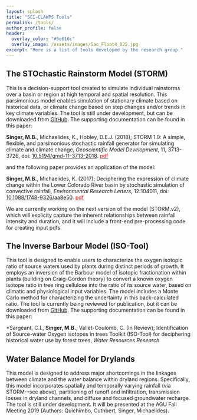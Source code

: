 ```yaml
---
layout: splash
title: "SCI-CLAWPS Tools"
permalink: /tools/
author_profile: false
header:
  overlay_color: "#5e616c"
  overlay_image: /assets/images/Sac_Float4_025.jpg
excerpt: "Here is a list of tools developed by the research group."
---
```


## The STOchastic Rainstorm Model (STORM)
This is a decision-support tool created to simulate individual rainstorms over a basin or region at high temporal and spatial resolution. This parsimonious model enables simulation of stationary climate based on historical data, or climate change based on step changes and/or trends in key climate variables. The tool is still under development, but can be downloaded from [GitHub](https://github.com/blissville71/STORM). The supporting documentation can be found in this paper:

**Singer, M.B.**, Michaelides, K., Hobley, D.E.J. (2018); STORM 1.0: A simple, flexible, and parsimonious stochastic rainfall generator for simulating climate and climate change, _Geoscientific Model Development_, 11, 3713-3726, doi: [10.5194/gmd-11-3713-2018](https://www.geosci-model-dev.net/11/3713/2018/). [<span style="color:red">pdf</span>](https://www.geosci-model-dev.net/11/3713/2018/gmd-11-3713-2018.pdf)		
   
and the following paper provides an application of the model:

**Singer, M.B.**, Michaelides, K. (2017); Deciphering the expression of climate change within the Lower Colorado River basin by stochastic simulation of convective rainfall, _Environmental Research Letters_, 12:104011, doi: [10.1088/1748-9326/aa8e50](https://iopscience.iop.org/article/10.1088/1748-9326/aa8e50). [<span style="color:red">pdf</span>](https://iopscience.iop.org/article/10.1088/1748-9326/aa8e50/pdf) 

We are currently working on the next version of the model (STORM.v2), which will explicity capture the inherent relationships between rainfall intensity and duration, and it will include a front-end pre-processing code for creating input pdfs. 

 
## The Inverse Barbour Model (ISO-Tool)
This tool is designed to enable users to characterize the oxygen isotopic ratio of source waters used by plants during distinct periods of growth. It employs an inversion of the Barbour model of isotopic fractionation within plants (building on Craig-Gordon theory) to convert a known oxygen isotope ratio in tree ring cellulose into the ratio of its source water, based on climatic and physiological input variables. The model includes a Monte Carlo method for characterizing the uncertainty in this back-calculated ratio. The tool is currently being reviewed for publication, but it can be downloaded from [GitHub](https://github.com/blissville71/InverseBarbourModel). The supporting documentation can be found in this paper:

*Sargeant, C.I., **Singer, M.B.**, Vallet-Coulomb, C. (In Review); Identification of Source-water Oxygen isotopes in trees Toolkit (ISO-Tool) for deciphering historical water use by forest trees, _Water Resources Research_


## Water Balance Model for Drylands
This model is designed to address major shortcomings in the linkages between climate and the water balance within dryland regions. Specifically, this model incorporates spatially and temporally varying rainfall (via STORM--see above), partitioning of runoff and infiltration, transmission losses in dryland channels, and diffuse and focused groundwater recharge. The tool is still under development. It will be presented at the AGU Fall Meeting 2019 (Authors: Quichimbo, Cuthbert, Singer, Michaelides).

